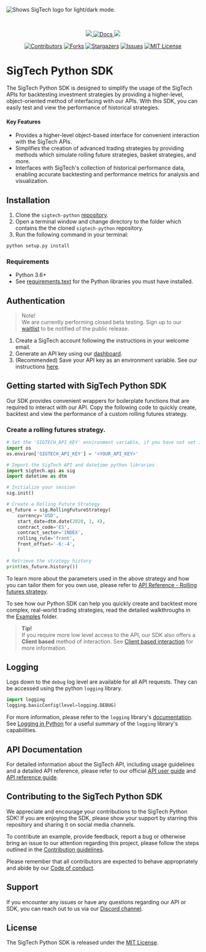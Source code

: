 <picture>
  <source media="(prefers-color-scheme: dark)" srcset="https://8647283.fs1.hubspotusercontent-na1.net/hubfs/8647283/New%20SigTech%20Brand%20Assets/Logos%20and%20Favicons/st-logo-white-on-dark.png", style="margin-bottom:3cm">
  <img alt="Shows SigTech logo for light/dark mode." src="https://8647283.fs1.hubspotusercontent-na1.net/hubfs/8647283/New%20SigTech%20Brand%20Assets/Logos%20and%20Favicons/st-logo-black-on-white.png",style="margin-bottom:3cm">
</picture>

&nbsp;


<p align="center" id="dummy">
    <a href="https://discord.gg/XcVJDYV4k7">
        <img src="https://img.shields.io/badge/CHAT-DISCORD-blue?style=for-the-badge&logo=discord&labelColor=rgb(55,55,55)&color=blueviolet">
    </a>
    <a href="https://learn.sigtech.com">
        <img src="https://img.shields.io/badge/Docs-API_REFERENCE-1338be?&style=for-the-badge&logo=wiki&link=https://learn.sigtech.com/reference" alt="Docs" />
    </a>
     <a href="https://twitter.com/sigtechltd/">
        <img src="https://img.shields.io/badge/follow-%40sigtechltd-1DA1F2?logo=twitter&style=for-the-badge" />
    </a>
<p>
<div align="center">

[![Contributors][contributors-shield]][contributors-url]
[![Forks][forks-shield]][forks-url]
[![Stargazers][stars-shield]][stars-url]
[![Issues][issues-shield]][issues-url]
[![MIT License][license-shield]][license-url]

</div>

[contributors-shield]: https://img.shields.io/github/contributors/SIGTechnologies/sigtech-python.svg?style=for-the-badge
[contributors-url]: https://github.com/SIGTechnologies/sigtech-python/graphs/contributors
[forks-shield]: https://img.shields.io/github/forks/SIGTechnologies/sigtech-python.svg?style=for-the-badge
[forks-url]: https://github.com/SIGTechnologies/sigtech-python/network/members
[stars-shield]: https://img.shields.io/github/stars/SIGTechnologies/sigtech-python.svg?style=for-the-badge
[stars-url]: https://github.com/othneildrew/SIGTechnologies/sigtech-python
[issues-shield]: https://img.shields.io/github/issues/SIGTechnologies/sigtech-python.svg?style=for-the-badge
[issues-url]: https://github.com/SIGTechnologies/sigtech-python/issues
[license-shield]: https://img.shields.io/github/license/SIGTechnologies/sigtech-python.svg?style=for-the-badge
[license-url]: https://github.com/SIGTechnologies/sigtech-python/blob/master/LICENSE.txt
[repo_wiki_url]: https://www.learn.sigtech.com
[repo_wiki_img]: https://img.shields.io/badge/docs-wiki_page-blue?style=for-the-badge&logo=none


# SigTech Python SDK
The SigTech Python SDK is designed to simplify the usage of the SigTech APIs for backtesting investment strategies by providing a higher-level, object-oriented method of interfacing with our APIs. With this SDK, you can easily test and view the performance of historical strategies.

#### Key Features
- Provides a higher-level object-based interface for convenient interaction with the SigTech APIs.
- Simplifies the creation of advanced trading strategies by providing methods which simulate rolling future strategies, basket strategies, and more.
- Interfaces with SigTech's collection of historical performance data, enabling accurate backtesting and performance metrics for analysis and visualization.

## Installation
1. Clone the `sigtech-python` [repository](https://github.com/SIGTechnologies/sigtech-python).
1. Open a terminal window and change directory to the folder which contains the the cloned `sigtech-python` repository.
1. Run the following command in your terminal:
```sh
python setup.py install
```

### Requirements
- Python 3.6+
- See [requirements.text](https://github.com/SIGTechnologies/sigtech-python/blob/master/requirements.txt) for the Python libraries you must have installed.

## Authentication
>Note! \
>We are currently performing closed beta testing. Sign up to our [waitlist](https://get.sigtech.com/join-the-api-waitlist) to be notified of the public release.

1. Create a SigTech account following the instructions in your welcome email.
1. Generate an API key using our [dashboard](https://dashboard.sigtech.com/api). 
1. (Recommended) Save your API key as an environment variable. See our instructions [here](https://learn.sigtech.com/docs/auth).

## Getting started with SigTech Python SDK
Our SDK provides convenient wrappers for boilerplate functions that are required to interact with our API. Copy the following code to quickly create, backtest and view the performance of a custom rolling futures strategy.

### Create a rolling futures strategy.
```python
# Set the 'SIGTECH_API_KEY' environment variable, if you have not set it globally
import os
os.environ['SIGTECH_API_KEY'] = '<YOUR_API_KEY>'

# Import the SigTech API and datetime python libraries
import sigtech.api as sig
import datetime as dtm

# Initialize your session
sig.init()

# Create a Rolling Future Strategy
es_future = sig.RollingFutureStrategy(
    currency='USD',
    start_date=dtm.date(2020, 1, 4),
    contract_code='ES', 
    contract_sector='INDEX',
    rolling_rule='front',  
    front_offset='-6:-4', 
    )

# Retrieve the strategy history
print(es_future.history())
```
To learn more about the parameters used in the above strategy and how you can tailor them for you own use, please refer to [API Reference - Rolling futures strategy](https://learn.sigtech.com/reference/api_post_strategy_rolling_futures_strategies_futures_rolling_post-1.).

To see how our Python SDK can help you quickly create and backtest more complex, real-world trading strategies, read the detailed walkthroughs in the [Examples](https://github.com/SIGTechnologies/sigtech-python/tree/master/examples) folder.

>**Tip!**\
>If you require more low level access to the API, our SDK also offers a **Client based** method of interaction. See [Client based interaction](https://github.com/SIGTechnologies/sigtech-python/blob/master/client_based_interaction.md) for more information.

## Logging
Logs down to the `debug` log level are available for all API requests. They can be accessed using the python `logging` library. 
```python
import logging
logging.basicConfig(level=logging.DEBUG)
```
For more information, please refer to the `logging` library's [documentation](https://docs.python.org/3/library/logging.html). See [Logging in Python](https://realpython.com/python-logging/) for a useful summary of the `logging` library's capabilities.

## API Documentation
For detailed information about the SigTech API, including usage guidelines and a detailed API reference, please refer to our official [API user guide](https://learn.sigtech.com/docs) and [API reference guide](https://learn.sigtech.com/reference). 


## Contributing to the SigTech Python SDK

We appreciate and encourage your contributions to the SigTech Python SDK! If you are enjoying the SDK, please show your support by starring this repository and sharing it on social media channels. 

To contribute an example, provide feedback, report a bug or otherwise bring an issue to our attention regarding this project, please follow the steps outlined in the [Contribution guidelines](https://github.com/SIGTechnologies/sigtech-python/blob/master/CONTRIBUTING.md). 

Please remember that all contributors are expected to behave appropriately and abide by our [Code of conduct](https://github.com/SIGTechnologies/sigtech-python/blob/master/CODE_OF_CONDUCT.md).

## Support
If you encounter any issues or have any questions regarding our API or SDK, you can reach out to us via our [Discord channel](https://discord.gg/XcVJDYV4k7).

## License
The SigTech Python SDK is released under the [MIT License](https://github.com/SIGTechnologies/sigtech-python/blob/master/LICENSE).
